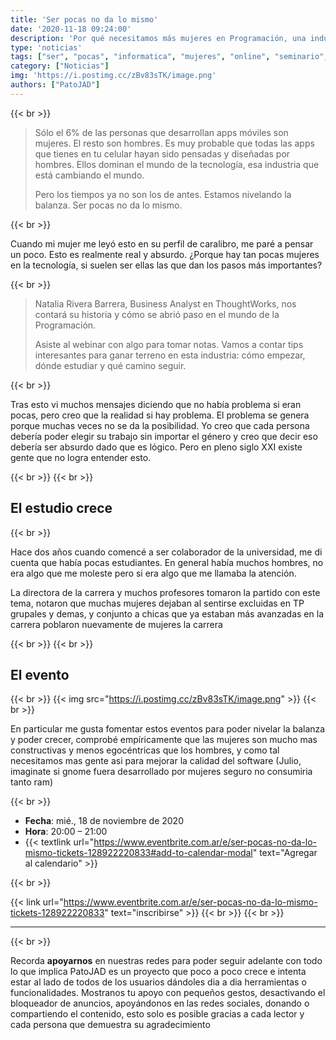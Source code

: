 ```yaml
---
title: 'Ser pocas no da lo mismo'
date: '2020-11-18 09:24:00'
description: 'Por qué necesitamos más mujeres en Programación, una industria decisiva para la Economía Global'
type: 'noticias'
tags: ["ser", "pocas", "informatica", "mujeres", "online", "seminario", "genero", "programacion", "natalia", "rivera", "barrera"]
category: ["Noticias"]
img: 'https://i.postimg.cc/zBv83sTK/image.png'
authors: ["PatoJAD"]
---
```


{{< br >}}

> Sólo el 6% de las personas que desarrollan apps móviles son mujeres.
El resto son hombres. Es muy probable que todas las apps que tienes en tu celular hayan sido pensadas y diseñadas por hombres. Ellos dominan el mundo de la tecnología, esa industria que está cambiando el mundo.
>
> Pero los tiempos ya no son los de antes. Estamos nivelando la balanza. Ser pocas no da lo mismo.

{{< br >}}

Cuando mi mujer me leyó esto en su perfil de caralibro, me paré a pensar un poco. Esto es realmente real y absurdo. ¿Porque hay tan pocas mujeres en la tecnología, si suelen ser ellas las que dan los pasos más importantes?

{{< br >}}

> Natalia Rivera Barrera, Business Analyst en ThoughtWorks, nos contará su historia y cómo se abrió paso en el mundo de la Programación.
>
> Asiste al webinar con algo para tomar notas. Vamos a contar tips interesantes para ganar terreno en esta industria: cómo empezar, dónde estudiar y qué camino seguir.

{{< br >}}

Tras esto vi muchos mensajes diciendo que no había problema si eran pocas, pero creo que la realidad si hay problema. El problema se genera porque muchas veces no se da la posibilidad. Yo creo que cada persona debería poder elegir su trabajo sin importar el género y creo que decir eso debería ser absurdo dado que es lógico. Pero en pleno siglo XXI existe gente que no logra entender esto.

{{< br >}}
{{< br >}}

## El estudio crece

{{< br >}}

Hace dos años cuando comencé a ser colaborador de la universidad, me di cuenta que había pocas estudiantes. En general había muchos hombres, no era algo que me moleste pero si era algo que me llamaba la atención.

La directora de la carrera y muchos profesores tomaron la partido con este tema, notaron que muchas mujeres dejaban al sentirse excluidas en TP grupales y demas, y conjunto a chicas que ya estaban más avanzadas en la carrera poblaron nuevamente de mujeres la carrera

{{< br >}}
{{< br >}}

## El evento

{{< br >}}
{{< img src="https://i.postimg.cc/zBv83sTK/image.png" >}}
{{< br >}}

En particular me gusta fomentar estos eventos para poder nivelar la balanza y poder crecer, comprobé empíricamente que las mujeres son mucho mas constructivas y menos egocéntricas que los hombres, y como tal necesitamos mas gente asi para mejorar la calidad del software (Julio, imaginate si gnome fuera desarrollado por mujeres seguro no consumiria tanto ram)

{{< br >}}

* **Fecha**: mié., 18 de noviembre de 2020
* **Hora**: 20:00 – 21:00
* {{< textlink url="https://www.eventbrite.com.ar/e/ser-pocas-no-da-lo-mismo-tickets-128922220833#add-to-calendar-modal" text="Agregar al calendario" >}}

{{< br >}}

{{< link url="https://www.eventbrite.com.ar/e/ser-pocas-no-da-lo-mismo-tickets-128922220833" text="inscribirse" >}}
{{< br >}}
{{< br >}}

---

{{< br >}}

Recorda **apoyarnos** en nuestras redes para poder seguir adelante con todo lo que implica PatoJAD es un proyecto que poco a poco crece e intenta estar al lado de todos de los usuarios dándoles dia a dia herramientas o funcionalidades. Mostranos tu apoyo con pequeños gestos, desactivando el bloqueador de anuncios, apoyándonos en las redes sociales, donando o compartiendo el contenido, esto solo es posible gracias a cada lector y cada persona que demuestra su agradecimiento

